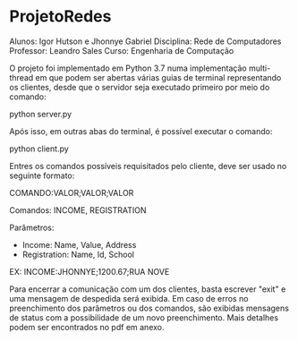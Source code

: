 # ProjetoRedes

Alunos: Igor Hutson e Jhonnye Gabriel
Disciplina: Rede de Computadores
Professor: Leandro Sales
Curso: Engenharia de Computação

O projeto foi implementado em Python 3.7 numa implementação multi-thread em que podem ser abertas várias guias de terminal representando os clientes, desde que o servidor seja executado primeiro por meio do comando:

python server.py

Após isso, em outras abas do terminal, é possível executar o comando:

python client.py

Entres os comandos possíveis requisitados pelo cliente, deve ser usado no seguinte formato:

COMANDO:VALOR;VALOR;VALOR

Comandos: INCOME, REGISTRATION

Parâmetros:

- Income: Name, Value, Address 
- Registration: Name, Id, School

EX: INCOME:JHONNYE;1200.67;RUA NOVE

Para encerrar a comunicação com um dos clientes, basta escrever "exit" e uma mensagem de despedida será exibida. Em caso de erros no preenchimento dos parâmetros ou dos comandos, são exibidas mensagens de status com a possibilidade de um novo preenchimento. Mais detalhes podem ser encontrados no pdf em anexo.
